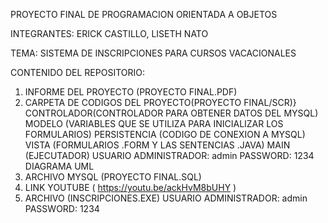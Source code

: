 PROYECTO FINAL DE PROGRAMACION ORIENTADA A OBJETOS

INTEGRANTES: ERICK CASTILLO, LISETH NATO

TEMA: SISTEMA DE INSCRIPCIONES PARA CURSOS VACACIONALES

CONTENIDO DEL REPOSITORIO:

1. INFORME DEL PROYECTO (PROYECTO FINAL.PDF)
2. CARPETA DE CODIGOS DEL PROYECTO(PROYECTO FINAL/SCR)}
   CONTROLADOR(CONTROLADOR PARA OBTENER DATOS DEL MYSQL)
   MODELO (VARIABLES QUE SE UTILIZA PARA INICIALIZAR LOS FORMULARIOS)
   PERSISTENCIA (CODIGO DE CONEXION A MYSQL)
   VISTA (FORMULARIOS .FORM Y LAS SENTENCIAS .JAVA)
   MAIN (EJECUTADOR) USUARIO ADMINISTRADOR: admin    PASSWORD: 1234
   DIAGRAMA UML
3. ARCHIVO MYSQL (PROYECTO FINAL.SQL)   
4. LINK YOUTUBE ( https://youtu.be/ackHvM8bUHY )
5. ARCHIVO (INSCRIPCIONES.EXE)  USUARIO ADMINISTRADOR: admin    PASSWORD: 1234 
